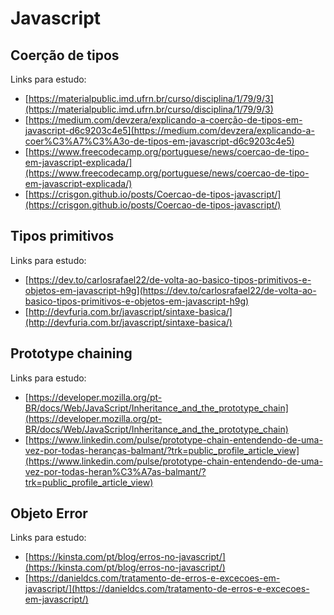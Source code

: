 # Javascript

## **Coerção de tipos**

Links para estudo:

- [https://materialpublic.imd.ufrn.br/curso/disciplina/1/79/9/3](https://materialpublic.imd.ufrn.br/curso/disciplina/1/79/9/3)
- [https://medium.com/devzera/explicando-a-coerção-de-tipos-em-javascript-d6c9203c4e5](https://medium.com/devzera/explicando-a-coer%C3%A7%C3%A3o-de-tipos-em-javascript-d6c9203c4e5)
- [https://www.freecodecamp.org/portuguese/news/coercao-de-tipo-em-javascript-explicada/](https://www.freecodecamp.org/portuguese/news/coercao-de-tipo-em-javascript-explicada/)
- [https://crisgon.github.io/posts/Coercao-de-tipos-javascript/](https://crisgon.github.io/posts/Coercao-de-tipos-javascript/)

## **Tipos primitivos**

Links para estudo:

- [https://dev.to/carlosrafael22/de-volta-ao-basico-tipos-primitivos-e-objetos-em-javascript-h9g](https://dev.to/carlosrafael22/de-volta-ao-basico-tipos-primitivos-e-objetos-em-javascript-h9g)
- [http://devfuria.com.br/javascript/sintaxe-basica/](http://devfuria.com.br/javascript/sintaxe-basica/)

## **Prototype chaining**

Links para estudo:

- [https://developer.mozilla.org/pt-BR/docs/Web/JavaScript/Inheritance_and_the_prototype_chain](https://developer.mozilla.org/pt-BR/docs/Web/JavaScript/Inheritance_and_the_prototype_chain)
- [https://www.linkedin.com/pulse/prototype-chain-entendendo-de-uma-vez-por-todas-heranças-balmant/?trk=public_profile_article_view](https://www.linkedin.com/pulse/prototype-chain-entendendo-de-uma-vez-por-todas-heran%C3%A7as-balmant/?trk=public_profile_article_view)

## **Objeto Error**

Links para estudo:

- [https://kinsta.com/pt/blog/erros-no-javascript/](https://kinsta.com/pt/blog/erros-no-javascript/)
- [https://danieldcs.com/tratamento-de-erros-e-excecoes-em-javascript/](https://danieldcs.com/tratamento-de-erros-e-excecoes-em-javascript/)
